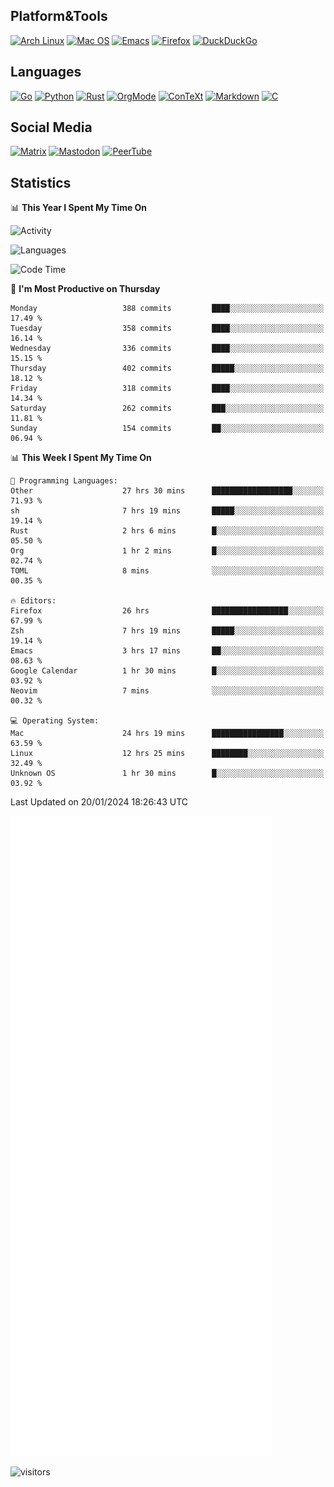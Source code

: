 ## Platform&Tools

[![Arch Linux](https://img.shields.io/badge/ArchLinux-1793D1?logo=arch-linux&logoColor=fff&style=flat-square)](https://archlinux.org/)
[![Mac OS](https://img.shields.io/badge/MacOS-000000?style=flat-square&logo=macos&logoColor=F0F0F0)](https://www.apple.com/macos/)
[![Emacs](https://img.shields.io/badge/Emacs-%237F5AB6.svg?&style=flat-square&logo=gnu-emacs&logoColor=white)](https://www.gnu.org/software/emacs/)
[![Firefox](https://img.shields.io/badge/Firefox-FF7139?style=flat-square&logo=Firefox-Browser&logoColor=white)](https://firefox.com/)
[![DuckDuckGo](https://img.shields.io/badge/DuckDuckGo-DE5833?style=flat-square&logo=DuckDuckGo&logoColor=white)](https://duckduckgo.com/)

## Languages

[![Go](https://img.shields.io/badge/Golang-%2300ADD8.svg?style=flat-square&logo=go&logoColor=white)](https://golang.org/)
[![Python](https://img.shields.io/badge/Python-3670A0?style=flat-square&logo=python&logoColor=ffdd54)](https://www.python.org/)
[![Rust](https://img.shields.io/badge/Rust-%23000000.svg?style=flat-square&logo=rust&logoColor=white)](https://www.rust-lang.org/)
[![OrgMode](https://img.shields.io/badge/OrgMode-%23000000.svg?style=flat-square&logo=org&logoColor=white)](https://orgmode.org/)
[![ConTeXt](https://img.shields.io/badge/ConTeXt-%23008080.svg?style=flat-square&logo=latex&logoColor=white)](https://contextgarden.net/)
[![Markdown](https://img.shields.io/badge/MarkDown-%23000000.svg?style=flat-square&logo=markdown&logoColor=white)](https://daringfireball.net/projects/markdown/)
[![C](https://img.shields.io/badge/C-%2300599C.svg?style=flat-square&logo=c&logoColor=white)](https://www.iso.org/standard/74528.html)

## Social Media
<!--[![Telegram](https://img.shields.io/badge/SteamedFish-2CA5E0?style=social&logo=telegram&logoColor=white)](https://t.me/SteamedFish)-->

[![Matrix](https://img.shields.io/badge/SteamedFish-2CA5E0?style=social&logo=matrix&logoColor=black)](https://matrix.to/#/@i:steamedfish.org)
[![Mastodon](https://img.shields.io/mastodon/follow/109596467238113271?domain=https%3A%2F%2Fmastodon.steamedfish.org%2F&style=social)](https://steamedfish.org/@SteamedFish)
[![PeerTube](https://img.shields.io/badge/PeerTube-23000000.svg?logo=peertube&style=social)](https://peertube.steamedfish.org/)

## Statistics


📊 **This Year I Spent My Time On** 

![Activity](https://wakatime.com/share/@SteamedFish/7529f30a-f1b7-40a4-8d09-e6d855cb7a13.png)

![Languages](https://wakatime.com/share/@SteamedFish/1c5e5366-0e9e-40d8-ac85-d630f61b69c6.svg)

<!--START_SECTION:waka-->
![Code Time](http://img.shields.io/badge/Code%20Time-3%2C486%20hrs%2048%20mins-blue)

📅 **I'm Most Productive on Thursday** 

```text
Monday                   388 commits         ████░░░░░░░░░░░░░░░░░░░░░   17.49 % 
Tuesday                  358 commits         ████░░░░░░░░░░░░░░░░░░░░░   16.14 % 
Wednesday                336 commits         ████░░░░░░░░░░░░░░░░░░░░░   15.15 % 
Thursday                 402 commits         █████░░░░░░░░░░░░░░░░░░░░   18.12 % 
Friday                   318 commits         ████░░░░░░░░░░░░░░░░░░░░░   14.34 % 
Saturday                 262 commits         ███░░░░░░░░░░░░░░░░░░░░░░   11.81 % 
Sunday                   154 commits         ██░░░░░░░░░░░░░░░░░░░░░░░   06.94 % 
```


📊 **This Week I Spent My Time On** 

```text
💬 Programming Languages: 
Other                    27 hrs 30 mins      ██████████████████░░░░░░░   71.93 % 
sh                       7 hrs 19 mins       █████░░░░░░░░░░░░░░░░░░░░   19.14 % 
Rust                     2 hrs 6 mins        █░░░░░░░░░░░░░░░░░░░░░░░░   05.50 % 
Org                      1 hr 2 mins         █░░░░░░░░░░░░░░░░░░░░░░░░   02.74 % 
TOML                     8 mins              ░░░░░░░░░░░░░░░░░░░░░░░░░   00.35 % 

🔥 Editors: 
Firefox                  26 hrs              █████████████████░░░░░░░░   67.99 % 
Zsh                      7 hrs 19 mins       █████░░░░░░░░░░░░░░░░░░░░   19.14 % 
Emacs                    3 hrs 17 mins       ██░░░░░░░░░░░░░░░░░░░░░░░   08.63 % 
Google Calendar          1 hr 30 mins        █░░░░░░░░░░░░░░░░░░░░░░░░   03.92 % 
Neovim                   7 mins              ░░░░░░░░░░░░░░░░░░░░░░░░░   00.32 % 

💻 Operating System: 
Mac                      24 hrs 19 mins      ████████████████░░░░░░░░░   63.59 % 
Linux                    12 hrs 25 mins      ████████░░░░░░░░░░░░░░░░░   32.49 % 
Unknown OS               1 hr 30 mins        █░░░░░░░░░░░░░░░░░░░░░░░░   03.92 % 
```


 Last Updated on 20/01/2024 18:26:43 UTC
<!--END_SECTION:waka-->


![Metrics](https://github.com/SteamedFish/SteamedFish/blob/master/github-metrics.svg)


![visitors](https://visitor-badge.laobi.icu/badge?page_id=SteamedFish.SteamedFish)
